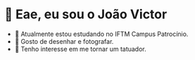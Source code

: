 # 👋 Eae, eu sou o João Victor
- 👀 Atualmente estou estudando no IFTM Campus Patrocínio. 
- 🌱 Gosto de desenhar e fotografar.
- 💞️ Tenho interesse em me tornar um tatuador. 
